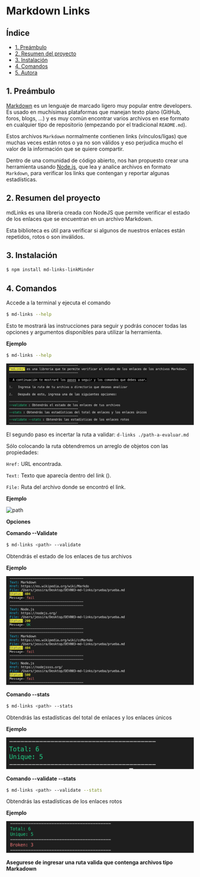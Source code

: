 # Markdown Links

## Índice

* [1. Preámbulo](#1-preámbulo)
* [2. Resumen del proyecto](#2-resumen-del-proyecto)
* [3. Instalación](#3-instalación)
* [4. Comandos](#4-comandos)
* [5. Autora](#5-autora)

## 1. Preámbulo

[Markdown](https://es.wikipedia.org/wiki/Markdown) es un lenguaje de marcado
ligero muy popular entre developers. Es usado en muchísimas plataformas que
manejan texto plano (GitHub, foros, blogs, ...) y es muy común
encontrar varios archivos en ese formato en cualquier tipo de repositorio
(empezando por el tradicional `README.md`).

Estos archivos `Markdown` normalmente contienen links (vínculos/ligas) que
muchas veces están rotos o ya no son válidos y eso perjudica mucho el valor de
la información que se quiere compartir.

Dentro de una comunidad de código abierto, nos han propuesto crear una
herramienta usando [Node.js](https://nodejs.org/), que lea y analice archivos
en formato `Markdown`, para verificar los links que contengan y reportar
algunas estadísticas.

## 2. Resumen del proyecto

mdLinks es una libreria creada con NodeJS que permite verificar el estado de los enlaces que se encuentran en un archivo Markdown.

Esta biblioteca es útil para verificar si algunos de nuestros enlaces están repetidos, rotos o son inválidos.

## 3. Instalación

```sh
$ npm install md-links-linkMinder
```

## 4. Comandos 

Accede a la terminal y ejecuta el comando
```sh
$ md-links --help
 ```

 Esto te mostrará las instrucciones para seguir y podrás conocer todas las opciones y argumentos disponibles para utilizar la herramienta.

**Ejemplo**

```sh
$ md-links --help
```
![comando --help](imgReadme/help.png)


El segundo paso es incertar la ruta a validar: ```d-links ./path-a-evaluar.md```

Sólo colocando la ruta obtendremos un arreglo de objetos con las propiedades:

```Href:``` URL encontrada.

```Text:``` Texto que aparecía dentro del link (<a>).

```File:``` Ruta del archivo donde se encontró el link.

**Ejemplo**

![path](imgReadme/soloPath.png)



**Opciones**

  **Comando --Validate**
```sh
$ md-links <path> --validate
```
Obtendrás el estado de los enlaces de tus archivos

**Ejemplo**

![comando validate](imgReadme/validate.png)


  **Comando --stats**
```sh
$ md-links <path> --stats
```
Obtendrás las estadísticas del total de enlaces y los enlaces únicos

**Ejemplo**

![comando stats](imgReadme/stats.png)


  **Comando --validate --stats**
```sh
$ md-links <path> --validate --stats
```
Obtendrás las estadísticas de los enlaces rotos

**Ejemplo**

![comando stats](imgReadme/validate-stats.png)

__Asegurese de ingresar una ruta valida que contenga archivos tipo Markadown__




